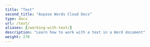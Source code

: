 ```yaml
---
title: "Text"
second_title: "Aspose Words Cloud Docs"
type: docs
url: /text/
aliases: [/working-with-text/]
description: "Learn how to work with a text in a Word document"
weight: 270
---
```

